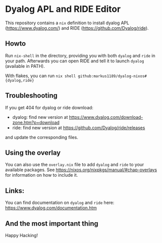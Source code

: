 # Dyalog APL and RIDE Editor

This repository contains a `nix` definition to install dyalog APL
(https://www.dyalog.com/) and RIDE (https://github.com/Dyalog/ride).

## Howto

Run `nix-shell` in the directory, providing you with both `dyalog` and
`ride` in your path.  Afterwards you can open RIDE and tell it to
launch `dyalog` (available in PATH).

With flakes, you can run `nix shell github:markus1189/dyalog-nixos#{dyalog,ride}`

## Troubleshooting

If you get 404 for dyalog or ride download:
  - dyalog: find new version at https://www.dyalog.com/download-zone.htm?p=download
  - ride: find new version at  https://github.com/Dyalog/ride/releases

and update the corresponding files.

## Using the overlay

You can also use the `overlay.nix` file to add `dyalog` and `ride` to
your available packages.  See
https://nixos.org/nixpkgs/manual/#chap-overlays for information on how
to include it.

## Links:

You can find documentation on `dyalog` and `ride` here: https://www.dyalog.com/documentation.htm

## And the most important thing

Happy Hacking!
